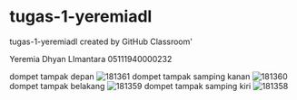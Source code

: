 # tugas-1-yeremiadl
tugas-1-yeremiadl created by GitHub Classroom'

Yeremia Dhyan LImantara 
05111940000232

dompet tampak depan
![181361](https://user-images.githubusercontent.com/81339649/134115374-f156983a-7680-45ca-aae9-1a3b46bfc491.jpg)
dompet tampak samping kanan
![181360](https://user-images.githubusercontent.com/81339649/134115460-5eb89378-c740-4819-a5de-b9056b2ada39.jpg)
dompet tampak belakang
![181359](https://user-images.githubusercontent.com/81339649/134115472-db123e83-c39f-4fe8-983b-a6652c1b2195.jpg)
dompet tampak samping kiri
![181358](https://user-images.githubusercontent.com/81339649/134115495-ef1612d7-2447-474e-82e2-9c4816ad8c26.jpg)
